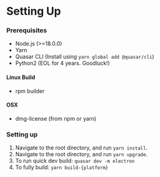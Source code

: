 # Setting Up
### Prerequisites
- Node.js (>=18.0.0)
- Yarn
- Quasar CLI (Install using `yarn global add @quasar/cli`)
- Python2 (EOL for 4 years. Goodluck!)

#### Linux Build
- rpm builder

#### OSX
- dmg-license (from npm or yarn)

### Setting up
1. Navigate to the root directory, and run `yarn install`.
2. Navigate to the root directory, and run `yarn upgrade`.
3. To run quick dev build: `quasar dev -m electron`
4. To fully build: `yarn build-{platform}`
